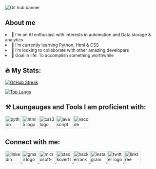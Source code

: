 ![Git hub banner](https://user-images.githubusercontent.com/114799870/204119129-43c28266-4741-4cd7-a833-a8abc00315c6.jpg)

<h2> About me</h2>
<list>
    <li>🧠 I'm an AI enthusiast with interests in automation and Data storage & analytics
    <li>🌱 I’m currently learning Python, Html & CSS
    <li>💞️ I’m looking to collaborate with other amazing developers
    <li>🥅 Goal in life: To accomplish something worthwhile
</list>

</list>
<div>
    <h2>🔥 My Stats:</h2>
        

[![GitHub Streak](http://github-readme-streak-stats.herokuapp.com?user=OnkarMudegol&theme=tokyonight)](https://git.io/streak-stats)

    
[![Top Langs](https://github-readme-stats.vercel.app/api/top-langs/?username=OnkarMudegol&layout=compact&theme=vision-friendly-dark)](https://github.com/anuraghazra/github-readme-stats)

<h2> ⚒️ Laungauges and Tools I am proficient with:</h2>
<div align="left">
  <img src="https://cdn.jsdelivr.net/gh/devicons/devicon/icons/python/python-original.svg" height="40" width="52" alt="python logo"  />
  <img src="https://cdn.jsdelivr.net/gh/devicons/devicon/icons/html5/html5-original.svg" height="40" width="52" alt="html5 logo"  />
  <img src="https://cdn.jsdelivr.net/gh/devicons/devicon/icons/css3/css3-original.svg" height="40" width="52" alt="css3 logo"  />
  <img src="https://cdn.jsdelivr.net/gh/devicons/devicon/icons/javascript/javascript-original.svg" height="40" width="52" alt="javascript logo"  />
  <img src="https://cdn.jsdelivr.net/gh/devicons/devicon/icons/vscode/vscode-original.svg" height="40" width="52" alt="vscode logo"  />
</div>

###
<h2>Connect with me:</h2>    
<div align="left">
  <a href="https://www.linkedin.com/in/onkar-mudegol/" target="_blank">
    <img src="https://raw.githubusercontent.com/maurodesouza/profile-readme-generator/master/src/assets/icons/social/linkedin/default.svg" width="52" height="40" alt="linkedin logo"  />
  </a>
  <a href="mailto:omudegol@gmail.com?subject=Feedback%20From%20Github&body=Hello" target="_blank">
    <img src="https://raw.githubusercontent.com/maurodesouza/profile-readme-generator/master/src/assets/icons/social/gmail/default.svg" width="52" height="40" alt="gmail logo"  />
  </a>
  <a href="mailto:omudegol@outlook.com?subject=Feedback%20From%20Github&body=Hello" target="_blank">
    <img src="https://raw.githubusercontent.com/maurodesouza/profile-readme-generator/master/src/assets/icons/social/microsoft-outlook/default.svg" width="52" height="40" alt="microsoft-outlook logo"  />
  </a>
  <a href="https://stackoverflow.com/users/20851978/onkar-mudegol" target="_blank">
    <img src="https://raw.githubusercontent.com/maurodesouza/profile-readme-generator/master/src/assets/icons/social/stackoverflow/default.svg" width="52" height="40" alt="stackoverflow logo"  />
  </a>
  <a href="https://www.hackerrank.com/Onkar_Mudegol?hr_r=1" target="_blank">
    <img src="https://raw.githubusercontent.com/maurodesouza/profile-readme-generator/master/src/assets/icons/social/hackerrank/default.svg" width="52" height="40" alt="hackerrank logo"  />
  </a>
  <a href="https://www.instagram.com/onkar_mudegol/" target="_blank">
    <img src="https://raw.githubusercontent.com/maurodesouza/profile-readme-generator/master/src/assets/icons/social/instagram/default.svg" width="52" height="40" alt="instagram logo"  />
  </a>
  <a href="https://twitter.com/Onkar_Mudegol" target="_blank">
    <img src="https://raw.githubusercontent.com/maurodesouza/profile-readme-generator/master/src/assets/icons/social/twitter/default.svg" width="52" height="40" alt="twitter logo"  />
  </a>
  <a href="https://linktr.ee/OnkarMudegol" target="_blank">
    <img src="https://raw.githubusercontent.com/maurodesouza/profile-readme-generator/master/src/assets/icons/social/linktree/default.svg" width="52" height="40" alt="linktree logo"  />
  </a>
</div>

